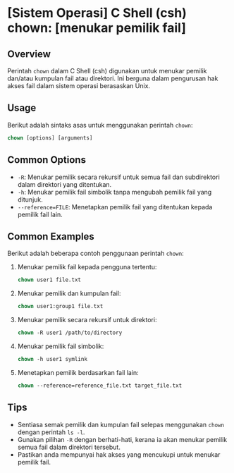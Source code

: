 # [Sistem Operasi] C Shell (csh) chown: [menukar pemilik fail]

## Overview
Perintah `chown` dalam C Shell (csh) digunakan untuk menukar pemilik dan/atau kumpulan fail atau direktori. Ini berguna dalam pengurusan hak akses fail dalam sistem operasi berasaskan Unix.

## Usage
Berikut adalah sintaks asas untuk menggunakan perintah `chown`:

```csh
chown [options] [arguments]
```

## Common Options
- `-R`: Menukar pemilik secara rekursif untuk semua fail dan subdirektori dalam direktori yang ditentukan.
- `-h`: Menukar pemilik fail simbolik tanpa mengubah pemilik fail yang ditunjuk.
- `--reference=FILE`: Menetapkan pemilik fail yang ditentukan kepada pemilik fail lain.

## Common Examples
Berikut adalah beberapa contoh penggunaan perintah `chown`:

1. Menukar pemilik fail kepada pengguna tertentu:
   ```csh
   chown user1 file.txt
   ```

2. Menukar pemilik dan kumpulan fail:
   ```csh
   chown user1:group1 file.txt
   ```

3. Menukar pemilik secara rekursif untuk direktori:
   ```csh
   chown -R user1 /path/to/directory
   ```

4. Menukar pemilik fail simbolik:
   ```csh
   chown -h user1 symlink
   ```

5. Menetapkan pemilik berdasarkan fail lain:
   ```csh
   chown --reference=reference_file.txt target_file.txt
   ```

## Tips
- Sentiasa semak pemilik dan kumpulan fail selepas menggunakan `chown` dengan perintah `ls -l`.
- Gunakan pilihan `-R` dengan berhati-hati, kerana ia akan menukar pemilik semua fail dalam direktori tersebut.
- Pastikan anda mempunyai hak akses yang mencukupi untuk menukar pemilik fail.